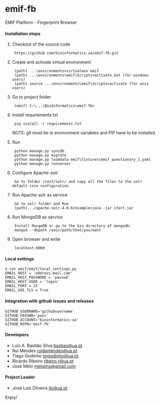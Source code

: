emif-fb
=======

EMIF Platform - Fingerprint Browser 



#### Installation steps

1. Checkout of the source code


        https://github.com/bioinformatics-ua/emif-fb.git

2. Create and activate virtual environment


        (path) ...\environments>virtualenv emif
        (path) ...\environments\emif\Scripts>activate.bat (for windows users)
        (path) source ...\environments\emif\Scripts>activate (for unix users)

3. Go to project folder
    
        (emif) C:\...\BioInformatics\emif-fb>   
    
4. Install requirements.txt


        pip install -r requirements.txt

    NOTE: git must be in environment variables and PIP have to be installed.

5. Run


        python manage.py syncdb
        python manage.py migrate
        python manage.py loaddata emif\fixtures\emif_questionary_1.yaml
        python manage.py runserver

6. Configure Apache-solr


        Go to folder /conf/solr/ and copy all the files to the solr default core configuration
        
        
7. Run Apache-solr as service


        Go to solr folder and Run
        (path).../apache-solr-4.0.0/example>java -jar start.jar

8. Run MongoDB as service


        Install MongoDB or go to the bin directory of mongodb:
        mongod --dbpath /your/path/that/you/want

9. Open browser and write


        localhost:8000


#### Local settings

    $ cat emif/emif/local_settings.py
    EMAIL_HOST = 'address.mail.com'
    EMAIL_HOST_PASSWORD = 'passwd'
    EMAIL_HOST_USER = 'login'
    EMAIL_PORT = 25
    EMAIL_USE_TLS = True


#### Integration with github issues and releases



    GITHUB_USERNAME='githubusername'
    GITHUB_PASSWD='pass'
    GITHUB_ACCOUNT='bioinformatics-ua'
    GITHUB_REPO='emif-fb'

#### Developers

 * Luís A. Bastião Silva <bastiao@ua.pt>
 * Rui Mendes <ruidamendes@ua.pt>
 * Tiago Godinho <tmgodinho@ua.pt>
 * Ricardo Ribeiro <ribeiro.r@ua.pt>
 * José Melo <melojms@gmail.com>

 
#### Project Leader

 * José Luis Oliveira <jlo@ua.pt>

 Enjoy!
